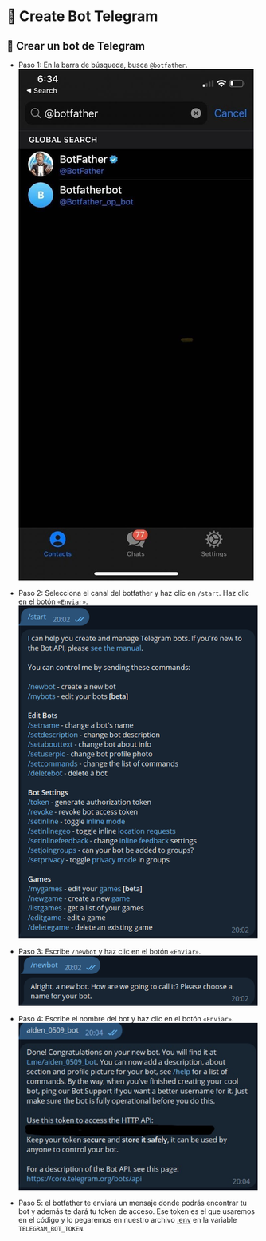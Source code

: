 # 🤖 Create Bot Telegram
## 🚀 Crear un bot de Telegram
- Paso 1: En la barra de búsqueda, busca `@botfather`.
  ![telegram1](/media/telegrambot/telegram1.png)

- Paso 2: Selecciona el canal del botfather y haz clic en `/start`. Haz clic en el botón `«Enviar»`.
  ![tele2](/media/telegrambot/tele2.png)

- Paso 3: Escribe `/newbot` y haz clic en el botón `«Enviar»`.
  ![tele3](/media/telegrambot/tele3.png)

- Paso 4: Escribe el nombre del bot y haz clic en el botón `«Enviar»`.
  ![tele4](/media/telegrambot/tele4.jpg)

- Paso 5: el botfather te enviará un mensaje donde podrás encontrar tu bot y además te dará tu token de acceso. Ese token es el que usaremos en el código y lo pegaremos en nuestro archivo [.env](.env.example) en la variable `TELEGRAM_BOT_TOKEN`.
